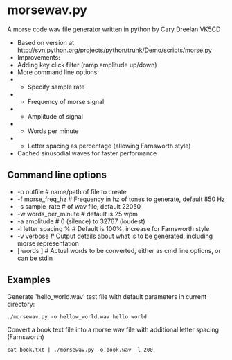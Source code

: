 morsewav.py
===========

A morse code wav file generator written in python by Cary Dreelan VK5CD

* Based on version at http://svn.python.org/projects/python/trunk/Demo/scripts/morse.py
* Improvements:
* Adding key click filter (ramp amplitude up/down)
* More command line options:
* - Specify sample rate
* - Frequency of morse signal
* - Amplitude of signal
* - Words per minute
* - Letter spacing as percentage (allowing Farnsworth style)
* Cached sinusodial waves for faster performance

Command line options
--------------------

* -o outfile # name/path of file to create
* -f morse_freq_hz # Frequency in hz of tones to generate, default 850 Hz
* -s sample_rate # of wav file, default 22050
* -w words_per_minute # default is 25 wpm
* -a amplitude # 0 (silence) to 32767 (loudest)
* -l letter spacing % # Default is 100%, increase for Farnsworth style
* -v verbose # Output details about what is to be generated, including morse representation
* [ words ] # Actual words to be converted, either as cmd line options, or can be stdin

Examples
--------

Generate 'hello_world.wav' test file with default parameters in current directory:

	./morsewav.py -o hellow_world.wav hello world

Convert a book text file into a morse wav file with additional letter spacing (Farnsworth)

	cat book.txt | ./morsewav.py -o book.wav -l 200
